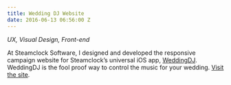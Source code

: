 ```yaml
---
title: Wedding DJ Website
date: 2016-06-13 06:56:00 Z
---
```


*UX, Visual Design, Front-end*

At Steamclock Software, I designed and developed the responsive campaign website for Steamclock’s universal iOS app, [WeddingDJ](https://itunes.apple.com/ca/app/my-weddingdj/id383243064?mt=8). WeddingDJ is the fool proof way to control the music for your wedding. [Visit the site](http://www.steamclock.com/weddingdj).